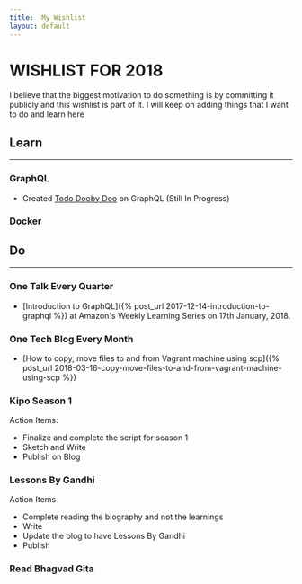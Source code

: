 ```yaml
---
title:  My Wishlist
layout: default
---
```


# WISHLIST FOR 2018

I believe that the biggest motivation to do something is by committing it
publicly and this wishlist is part of it. I will keep on adding things that
I want to do and learn here

## Learn
---

### GraphQL

 - Created [Todo Dooby Doo](https://github.com/arpitbbhayani/todo-dooby-doo) on GraphQL (Still In Progress)

### Docker

## Do
---
### One Talk Every Quarter

 - [Introduction to GraphQL]({% post_url 2017-12-14-introduction-to-graphql %}) at Amazon's Weekly Learning Series on 17th January, 2018.

### One Tech Blog Every Month

 - [How to copy, move files to and from Vagrant machine using scp]({% post_url 2018-03-16-copy-move-files-to-and-from-vagrant-machine-using-scp %})

### Kipo Season 1

Action Items:

 - Finalize and complete the script for season 1
 - Sketch and Write
 - Publish on Blog

### Lessons By Gandhi

Action Items

 - Complete reading the biography and not the learnings
 - Write
 - Update the blog to have Lessons By Gandhi
 - Publish

### Read Bhagvad Gita
